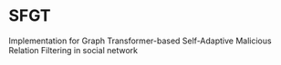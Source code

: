 # SFGT
Implementation for Graph Transformer-based Self-Adaptive Malicious Relation Filtering  in social network
